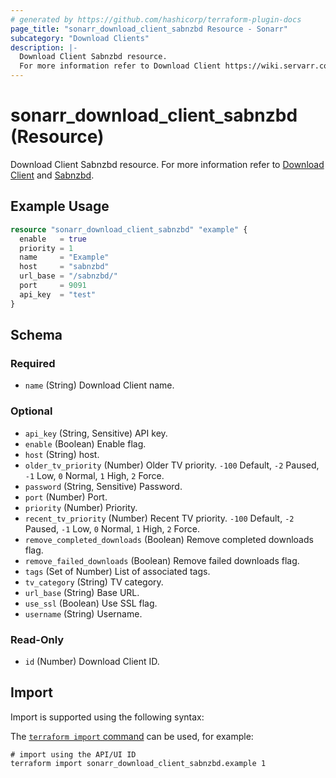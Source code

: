```yaml
---
# generated by https://github.com/hashicorp/terraform-plugin-docs
page_title: "sonarr_download_client_sabnzbd Resource - Sonarr"
subcategory: "Download Clients"
description: |-
  Download Client Sabnzbd resource.
  For more information refer to Download Client https://wiki.servarr.com/sonarr/settings#download-clients and Sabnzbd https://wiki.servarr.com/sonarr/supported#sabnzbd.
---
```


# sonarr_download_client_sabnzbd (Resource)

<!-- subcategory:Download Clients -->
Download Client Sabnzbd resource.
For more information refer to [Download Client](https://wiki.servarr.com/sonarr/settings#download-clients) and [Sabnzbd](https://wiki.servarr.com/sonarr/supported#sabnzbd).

## Example Usage

```terraform
resource "sonarr_download_client_sabnzbd" "example" {
  enable   = true
  priority = 1
  name     = "Example"
  host     = "sabnzbd"
  url_base = "/sabnzbd/"
  port     = 9091
  api_key  = "test"
}
```

<!-- schema generated by tfplugindocs -->
## Schema

### Required

- `name` (String) Download Client name.

### Optional

- `api_key` (String, Sensitive) API key.
- `enable` (Boolean) Enable flag.
- `host` (String) host.
- `older_tv_priority` (Number) Older TV priority. `-100` Default, `-2` Paused, `-1` Low, `0` Normal, `1` High, `2` Force.
- `password` (String, Sensitive) Password.
- `port` (Number) Port.
- `priority` (Number) Priority.
- `recent_tv_priority` (Number) Recent TV priority. `-100` Default, `-2` Paused, `-1` Low, `0` Normal, `1` High, `2` Force.
- `remove_completed_downloads` (Boolean) Remove completed downloads flag.
- `remove_failed_downloads` (Boolean) Remove failed downloads flag.
- `tags` (Set of Number) List of associated tags.
- `tv_category` (String) TV category.
- `url_base` (String) Base URL.
- `use_ssl` (Boolean) Use SSL flag.
- `username` (String) Username.

### Read-Only

- `id` (Number) Download Client ID.

## Import

Import is supported using the following syntax:

The [`terraform import` command](https://developer.hashicorp.com/terraform/cli/commands/import) can be used, for example:

```shell
# import using the API/UI ID
terraform import sonarr_download_client_sabnzbd.example 1
```
